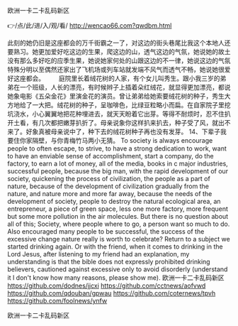 
欧洲一卡二卡乱码新区




👉/点/此/进/入/观/看/ http://wencao66.com?qwdbm.html




此刻的她仍旧是这座都会的万千街霸之一了，对这边的街头巷尾比我这个本地人还要熟习。她更加爱好吃这边的生果，爬这边的山，透气这边的气氛，她说她的故土没有那么多好吃的应季生果，她说她家何处的山跟这边的不一律，她说这边的气氛特殊分明以至偶然还家出了飞机场或列车站就发端不风气而透气不畅，她说她很爱好这座都会。
　　庭院里长着绒花树的人家，有个女儿叫秀生。跟小我三岁的弟弟在一个班级，人长的漂亮，有时候辫子上插着朵红绒花，就显得更加漂亮，都说她象电影《五朵金花》里演金花的演员。曾让弟弟给她索要绒花树的种子，秀生大方地给了一大把。绒花树的种子，呈咖啡色，比绿豆粒略小而扁。在自家院子里挖坑浇水，小心翼翼地把花种埋进去，就天天盼着它出芽。等得不耐烦时，忍不住扒开土看，有几次都把嫩芽扒折了。母亲说象你这样扒来扒去，种子受了风，就出不来了。好象真被母亲说中了，种下去的绒花树种子再也没有发芽。
	14、下辈子我要住你家隔壁，与你青梅竹马两小无猜。
To society is always encourage people to often escape, to strive, to have a strong dedication to work, want to have an enviable sense of accomplishment, start a company, do the factory, to earn a lot of money, all of the media, books in c major industries, successful people, because the big man, with the rapid development of our society, quickening the process of civilization, the people as a part of nature, because of the development of civilization gradually from the nature, and nature more and more far away, because the needs of the development of society, people to destroy the natural ecological area, an entrepreneur, a piece of green space, less one more factory, more frequent but some more pollution in the air molecules.
But there is no question about all of this;
Society, where people where to go, a person want so much to do.
Also encouraged many people to be successful, the success of the excessive change nature really is worth to celebrate?
Return to a subject we started drinking again.
Or with the friend, when it comes to drinking in the Lord Jesus, after listening to my friend had an explanation, my understanding is that the bible does not expressly prohibited drinking believers, cautioned against excessive only to avoid disorderly (understand it I don't know how many reasons, please show me).
欧洲一卡二卡乱码新区 https://github.com/dodnes/jjcxi
https://github.com/cctnews/aofvwd
https://github.com/qdouban/gpwau
https://github.com/coternews/tpvh
https://github.com/foolnews/ynfw





欧洲一卡二卡乱码新区
